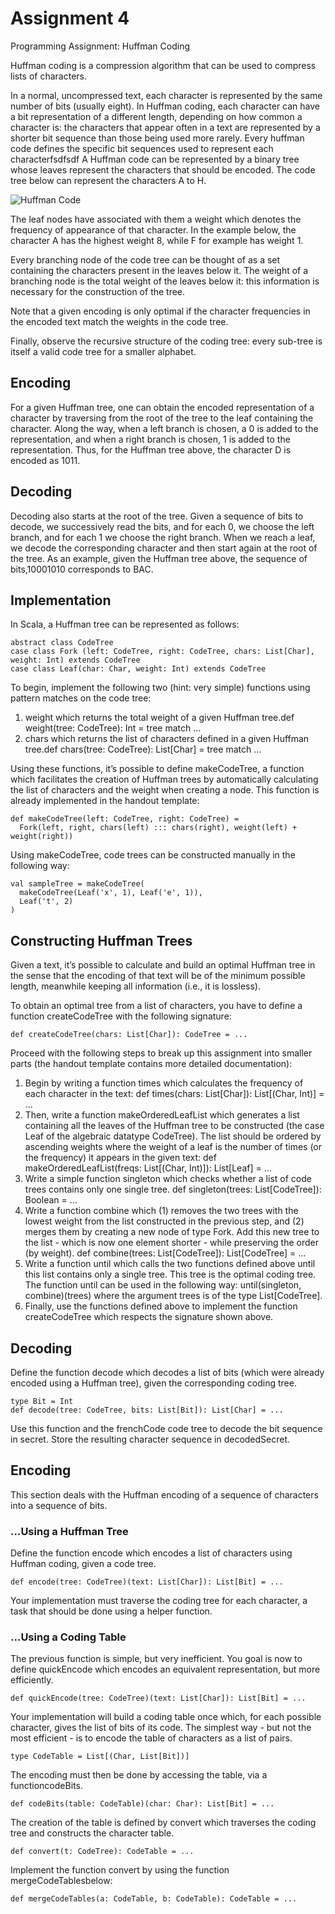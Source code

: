 # Assignment 4
Programming Assignment: Huffman Coding

Huffman coding is a compression algorithm that can be used to compress lists of characters.

In a normal, uncompressed text, each character is represented by the same number of bits (usually eight). In Huffman coding, each character can have a bit representation of a different length, depending on how common a character is: the characters that appear often in a text are represented by a shorter bit sequence than those being used more rarely. Every huffman code defines the specific bit sequences used to represent each characterfsdfsdf
A Huffman code can be represented by a binary tree whose leaves represent the characters that should be encoded. The code tree below can represent the characters A to H.

![Huffman Code](https://d3c33hcgiwev3.cloudfront.net/imageAssetProxy.v1/9JcZmiZJEeaqsg6VQGUNXQ_3714009374b825507d45d2c4d74e5651_huffman-table.png?expiry=1490486400000&hmac=EkLCtxNW7T1YePbmbYiGw33SgappOefjqTNxFbbLBYs)

The leaf nodes have associated with them a weight which denotes the frequency of appearance of that character. In the example below, the character A has the highest weight 8, while F for example has weight 1.

Every branching node of the code tree can be thought of as a set containing the characters present in the leaves below it. The weight of a branching node is the total weight of the leaves below it: this information is necessary for the construction of the tree.

Note that a given encoding is only optimal if the character frequencies in the encoded text match the weights in the code tree.

Finally, observe the recursive structure of the coding tree: every sub-tree is itself a valid code tree for a smaller alphabet.

## Encoding

For a given Huffman tree, one can obtain the encoded representation of a character by traversing from the root of the tree to the leaf containing the character. Along the way, when a left branch is chosen, a 0 is added to the representation, and when a right branch is chosen, 1 is added to the representation. Thus, for the Huffman tree above, the character D is encoded as 1011.

## Decoding

Decoding also starts at the root of the tree. Given a sequence of bits to decode, we successively read the bits, and for each 0, we choose the left branch, and for each 1 we choose the right branch. When we reach a leaf, we decode the corresponding character and then start again at the root of the tree. As an example, given the Huffman tree above, the sequence of bits,10001010 corresponds to BAC.

## Implementation

In Scala, a Huffman tree can be represented as follows:

```
abstract class CodeTree
case class Fork (left: CodeTree, right: CodeTree, chars: List[Char], weight: Int) extends CodeTree
case class Leaf(char: Char, weight: Int) extends CodeTree
```

To begin, implement the following two (hint: very simple) functions using pattern matches on the code tree:

1. weight which returns the total weight of a given Huffman tree.def weight(tree: CodeTree): Int = tree match ...
1. chars which returns the list of characters defined in a given Huffman tree.def chars(tree: CodeTree): List[Char] = tree match ...

Using these functions, it’s possible to define makeCodeTree, a function which facilitates the creation of Huffman trees by automatically calculating the list of characters and the weight when creating a node. This function is already implemented in the handout template:

```
def makeCodeTree(left: CodeTree, right: CodeTree) =
  Fork(left, right, chars(left) ::: chars(right), weight(left) + weight(right))
```

Using makeCodeTree, code trees can be constructed manually in the following way:

```
val sampleTree = makeCodeTree(
  makeCodeTree(Leaf('x', 1), Leaf('e', 1)),
  Leaf('t', 2)
)
```

## Constructing Huffman Trees

Given a text, it’s possible to calculate and build an optimal Huffman tree in the sense that the encoding of that text will be of the minimum possible length, meanwhile keeping all information (i.e., it is lossless).

To obtain an optimal tree from a list of characters, you have to define a function createCodeTree with the following signature:

```
def createCodeTree(chars: List[Char]): CodeTree = ...
```

Proceed with the following steps to break up this assignment into smaller parts (the handout template contains more detailed documentation):

1. Begin by writing a function times which calculates the frequency of each character in the text: def times(chars: List[Char]): List[(Char, Int)] = ...
1. Then, write a function makeOrderedLeafList which generates a list containing all the leaves of the Huffman tree to be constructed (the case Leaf of the algebraic datatype CodeTree). The list should be ordered by ascending weights where the weight of a leaf is the number of times (or the frequency) it appears in the given text: def makeOrderedLeafList(freqs: List[(Char, Int)]): List[Leaf] = ...
1. Write a simple function singleton which checks whether a list of code trees contains only one single tree. def singleton(trees: List[CodeTree]): Boolean = ...
1. Write a function combine which (1) removes the two trees with the lowest weight from the list constructed in the previous step, and (2) merges them by creating a new node of type Fork. Add this new tree to the list - which is now one element shorter - while preserving the order (by weight). def combine(trees: List[CodeTree]): List[CodeTree] = ...
1. Write a function until which calls the two functions defined above until this list contains only a single tree. This tree is the optimal coding tree. The function until can be used in the following way: until(singleton, combine)(trees) where the argument trees is of the type List[CodeTree].
1. Finally, use the functions defined above to implement the function createCodeTree which respects the signature shown above.

## Decoding

Define the function decode which decodes a list of bits (which were already encoded using a Huffman tree), given the corresponding coding tree.

```
type Bit = Int
def decode(tree: CodeTree, bits: List[Bit]): List[Char] = ...
```

Use this function and the frenchCode code tree to decode the bit sequence in secret. Store the resulting character sequence in decodedSecret.

## Encoding

This section deals with the Huffman encoding of a sequence of characters into a sequence of bits.

### …Using a Huffman Tree

Define the function encode which encodes a list of characters using Huffman coding, given a code tree.

```
def encode(tree: CodeTree)(text: List[Char]): List[Bit] = ...
```

Your implementation must traverse the coding tree for each character, a task that should be done using a helper function.

### …Using a Coding Table

The previous function is simple, but very inefficient. You goal is now to define quickEncode which encodes an equivalent representation, but more efficiently.

```
def quickEncode(tree: CodeTree)(text: List[Char]): List[Bit] = ...
```

Your implementation will build a coding table once which, for each possible character, gives the list of bits of its code. The simplest way - but not the most efficient - is to encode the table of characters as a list of pairs.

`type CodeTable = List[(Char, List[Bit])]`

The encoding must then be done by accessing the table, via a functioncodeBits.

```
def codeBits(table: CodeTable)(char: Char): List[Bit] = ...
```

The creation of the table is defined by convert which traverses the coding tree and constructs the character table.

`def convert(t: CodeTree): CodeTable = ...`

Implement the function convert by using the function mergeCodeTablesbelow:

```
def mergeCodeTables(a: CodeTable, b: CodeTable): CodeTable = ...
```
